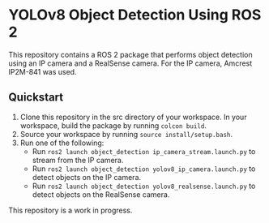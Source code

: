 # YOLOv8 Object Detection Using ROS 2
This repository contains a ROS 2 package that performs object detection using an IP camera and a RealSense camera. For the IP camera, Amcrest IP2M-841 was used.

## Quickstart
1. Clone this repository in the src directory of your workspace. In your workspace, build the package by running `colcon build`.
2. Source your workspace by running `source install/setup.bash`.
3. Run one of the following:
    * Run `ros2 launch object_detection ip_camera_stream.launch.py` to stream from the IP camera.
    * Run `ros2 launch object_detection yolov8_ip_camera.launch.py` to detect objects on the IP camera.
    * Run `ros2 launch object_detection yolov8_realsense.launch.py` to detect objects on the RealSense camera.

This repository is a work in progress.